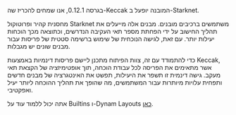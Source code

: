 בגרסה 0.12.1, אנו שמחים להכריז שה-Keccak המובנה יופעל ב-Starknet.

מחסנית קהיר ופרוטוקול Starknet משתמשים ברכיבים מובנים. מבנים אלה מייעלים את תהליך החישוב על ידי הפחתת מספר תאי העקיבה הנדרשים, וכתוצאה מכך הוכחות יעילות יותר. עם זאת, לגישה הנוכחית של שימוש ברשימה סטטית של פריסות עבור מבנים שונים יש מגבלות.

כדי להתמודד עם זה, צוות הפיתוח מתכנן ליישם פריסות דינמיות באמצעות Keccak, אשר מתאימים את הפריסה לכל עבודת הוכחה, תוך אופטימיזציה של הקצאת תאי מעקב. גישה דינמית זו תשפר את היעילות, תפשט את האינטגרציה של מבנים חדשים ותפחית עלויות מיותרות עבור המשתמשים, מה שהופך את תהליך ההוכחה ליותר יעיל ואפקטיבי.

אתה יכול ללמוד עוד על Builtins ו-Dynam Layouts [כאן](https://starkware.medium.com/builtins-and-dynamic-layouts-e419a73e29e).